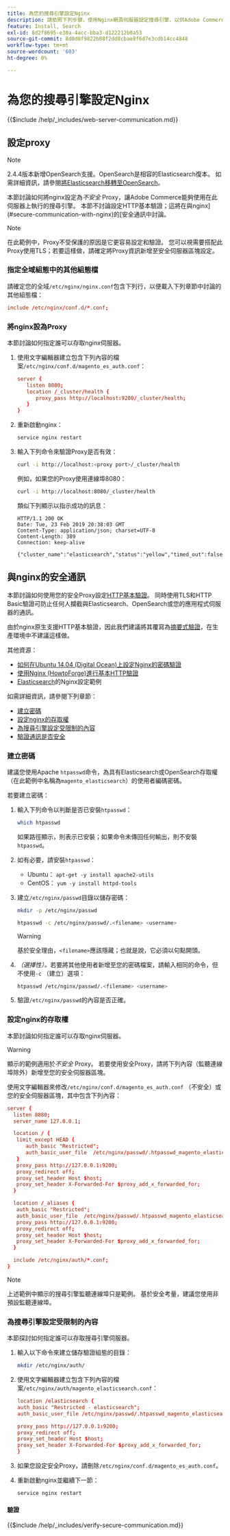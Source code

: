 ```yaml
---
title: 為您的搜尋引擎設定Nginx
description: 請依照下列步驟，使用Nginx網頁伺服器設定搜尋引擎，以供Adobe Commerce的內部部署使用。
feature: Install, Search
exl-id: 8d2f8695-e30a-4acc-bba3-d122212b0a53
source-git-commit: 8d0d8f9822b88f2dd8cbae8f6d7e3cdb14cc4848
workflow-type: tm+mt
source-wordcount: '603'
ht-degree: 0%

---
```


# 為您的搜尋引擎設定Nginx

{{$include /help/_includes/web-server-communication.md}}

## 設定proxy

>[!NOTE]
>
>2.4.4版本新增OpenSearch支援。OpenSearch是相容的Elasticsearch復本。 如需詳細資訊，請參閱[將Elasticsearch移轉至OpenSearch](../../../upgrade/prepare/opensearch-migration.md)。

本節討論如何將nginx設定為&#x200B;*不安全* Proxy，讓Adobe Commerce能夠使用在此伺服器上執行的搜尋引擎。 本節不討論設定HTTP基本驗證；這將在與nginx](#secure-communication-with-nginx)的[安全通訊中討論。

>[!NOTE]
>
>在此範例中，Proxy不受保護的原因是它更容易設定和驗證。 您可以視需要搭配此Proxy使用TLS；若要這樣做，請確定將Proxy資訊新增至安全伺服器區塊設定。

### 指定全域組態中的其他組態檔

請確定您的全域`/etc/nginx/nginx.conf`包含下列行，以便載入下列章節中討論的其他組態檔：

```conf
include /etc/nginx/conf.d/*.conf;
```

### 將nginx設為Proxy

本節討論如何指定誰可以存取nginx伺服器。

1. 使用文字編輯器建立包含下列內容的檔案`/etc/nginx/conf.d/magento_es_auth.conf`：

   ```conf
   server {
      listen 8080;
      location /_cluster/health {
         proxy_pass http://localhost:9200/_cluster/health;
      }
   }
   ```

1. 重新啟動nginx：

   ```bash
   service nginx restart
   ```

1. 輸入下列命令來驗證Proxy是否有效：

   ```bash
   curl -i http://localhost:<proxy port>/_cluster/health
   ```

   例如，如果您的Proxy使用連線埠8080：

   ```bash
   curl -i http://localhost:8080/_cluster/health
   ```

   類似下列顯示以指示成功的訊息：

   ```terminal
   HTTP/1.1 200 OK
   Date: Tue, 23 Feb 2019 20:38:03 GMT
   Content-Type: application/json; charset=UTF-8
   Content-Length: 389
   Connection: keep-alive
   
   {"cluster_name":"elasticsearch","status":"yellow","timed_out":false,"number_of_nodes":1,"number_of_data_nodes":1,"active_primary_shards":5,"active_shards":5,"relocating_shards":0,"initializing_shards":0,"unassigned_shards":5,"delayed_unassigned_shards":0,"number_of_pending_tasks":0,"number_of_in_flight_fetch":0,"task_max_waiting_in_queue_millis":0,"active_shards_percent_as_number":50.0}
   ```

## 與nginx的安全通訊

本節討論如何使用您的安全Proxy設定[HTTP基本驗證](https://nginx.org/en/docs/http/ngx_http_auth_basic_module.html)。 同時使用TLS和HTTP Basic驗證可防止任何人攔截與Elasticsearch、OpenSearch或您的應用程式伺服器的通訊。

由於nginx原生支援HTTP基本驗證，因此我們建議將其覆寫為[摘要式驗證](https://www.nginx.com/resources/wiki/modules/auth_digest/)，在生產環境中不建議這樣做。

其他資源：

* [如何在Ubuntu 14.04 (Digital Ocean)上設定Nginx的密碼驗證](https://www.digitalocean.com/community/tutorials/how-to-set-up-password-authentication-with-nginx-on-ubuntu-14-04)
* [使用Nginx (HowtoForge)進行基本HTTP驗證](https://www.howtoforge.com/basic-http-authentication-with-nginx)
* [Elasticsearch](https://gist.github.com/karmi/b0a9b4c111ed3023a52d)的Nginx設定範例

如需詳細資訊，請參閱下列章節：

* [建立密碼](#create-a-password)
* [設定nginx的存取權](#set-up-access-to-nginx)
* [為搜尋引擎設定受限制的內容](#set-up-a-restricted-context-for-the-search-engine)
* [驗證通訊是否安全](#secure-communication-with-nginx)

### 建立密碼

建議您使用Apache `htpasswd`命令，為具有Elasticsearch或OpenSearch存取權（在此範例中名稱為`magento_elasticsearch`）的使用者編碼密碼。

若要建立密碼：

1. 輸入下列命令以判斷是否已安裝`htpasswd`：

   ```bash
   which htpasswd
   ```

   如果路徑顯示，則表示已安裝；如果命令未傳回任何輸出，則不安裝`htpasswd`。

1. 如有必要，請安裝`htpasswd`：

   * Ubuntu： `apt-get -y install apache2-utils`
   * CentOS： `yum -y install httpd-tools`

1. 建立`/etc/nginx/passwd`目錄以儲存密碼：

   ```bash
   mkdir -p /etc/nginx/passwd
   ```

   ```bash
   htpasswd -c /etc/nginx/passwd/.<filename> <username>
   ```

   >[!WARNING]
   >
   >基於安全理由，`<filename>`應該隱藏；也就是說，它必須以句點開頭。

1. *（選擇性）。*&#x200B;若要將其他使用者新增至您的密碼檔案，請輸入相同的命令，但不使用`-c` （建立）選項：

   ```bash
   htpasswd /etc/nginx/passwd/.<filename> <username>
   ```

1. 驗證`/etc/nginx/passwd`的內容是否正確。

### 設定nginx的存取權

本節討論如何指定誰可以存取nginx伺服器。

>[!WARNING]
>
>顯示的範例適用於&#x200B;*不安全* Proxy。 若要使用安全Proxy，請將下列內容（監聽連線埠除外）新增至您的安全伺服器區塊。

使用文字編輯器來修改`/etc/nginx/conf.d/magento_es_auth.conf` （不安全）或您的安全伺服器區塊，其中包含下列內容：

```conf
server {
  listen 8080;
  server_name 127.0.0.1;

  location / {
   limit_except HEAD {
      auth_basic "Restricted";
      auth_basic_user_file  /etc/nginx/passwd/.htpasswd_magento_elasticsearch;
   }
   proxy_pass http://127.0.0.1:9200;
   proxy_redirect off;
   proxy_set_header Host $host;
   proxy_set_header X-Forwarded-For $proxy_add_x_forwarded_for;
  }

  location /_aliases {
   auth_basic "Restricted";
   auth_basic_user_file  /etc/nginx/passwd/.htpasswd_magento_elasticsearch;
   proxy_pass http://127.0.0.1:9200;
   proxy_redirect off;
   proxy_set_header Host $host;
   proxy_set_header X-Forwarded-For $proxy_add_x_forwarded_for;
  }

  include /etc/nginx/auth/*.conf;
}
```

>[!NOTE]
>
>上述範例中顯示的搜尋引擎監聽連線埠只是範例。 基於安全考量，建議您使用非預設監聽連線埠。

### 為搜尋引擎設定受限制的內容

本節探討如何指定誰可以存取搜尋引擎伺服器。

1. 輸入以下命令來建立儲存驗證組態的目錄：

   ```bash
   mkdir /etc/nginx/auth/
   ```

1. 使用文字編輯器建立包含下列內容的檔案`/etc/nginx/auth/magento_elasticsearch.conf`：

   ```conf
   location /elasticsearch {
   auth_basic "Restricted - elasticsearch";
   auth_basic_user_file /etc/nginx/passwd/.htpasswd_magento_elasticsearch;
   
   proxy_pass http://127.0.0.1:9200;
   proxy_redirect off;
   proxy_set_header Host $host;
   proxy_set_header X-Forwarded-For $proxy_add_x_forwarded_for;
   }
   ```

1. 如果您設定安全Proxy，請刪除`/etc/nginx/conf.d/magento_es_auth.conf`。
1. 重新啟動nginx並繼續下一節：

   ```bash
   service nginx restart
   ```

#### 驗證

{{$include /help/_includes/verify-secure-communication.md}}

